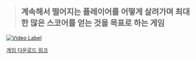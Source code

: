 > ## 계속해서 떨어지는 플레이어를 어떻게 살려가며 최대한 많은 스코어를 얻는 것을 목표로 하는 게임


[![Video Label](http://img.youtube.com/vi/_jiZimPE5yQ/0.jpg)](https://youtu.be/_jiZimPE5yQ)






[게임 다운로드 링크](https://drive.google.com/file/d/1b47kX73ORSs9BnwSfmWxJ9GvR5Lo6iNC/view?usp=sharing)
